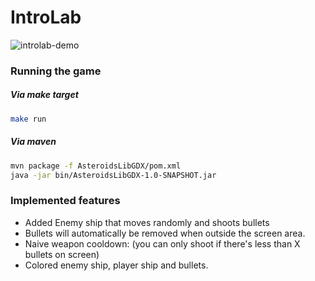 # IntroLab

![introlab-demo](https://user-images.githubusercontent.com/7005867/168121757-c388ef2e-69dd-490d-a5d6-71d22ec579a2.gif)


### Running the game

##### Via make target

```sh
make run
```

##### Via maven

```sh
mvn package -f AsteroidsLibGDX/pom.xml
java -jar bin/AsteroidsLibGDX-1.0-SNAPSHOT.jar
```

### Implemented features

- Added Enemy ship that moves randomly and shoots bullets
- Bullets will automatically be removed when outside the screen area.
- Naive weapon cooldown: (you can only shoot if there's less than X bullets on screen)
- Colored enemy ship, player ship and bullets.
